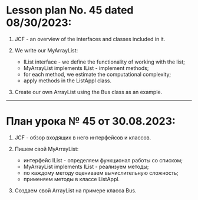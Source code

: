 # Lesson plan No. 45 dated 08/30/2023:

1. JCF - an overview of the interfaces and classes included in it.


2. We write our MyArrayList:
   - IList interface - we define the functionality of working with the list;
   - MyArrayList implements IList - implement methods;
   - for each method, we estimate the computational complexity;
   - apply methods in the ListAppl class.

3. Create our own ArrayList using the Bus class as an example.

_________________________________________________

# План урока № 45 от 30.08.2023:

1. JCF - обзор входящих в него интерфейсов и классов.


2. Пишем свой MyArrayList:
   - интерфейс IList - определяем функционал работы со списком;
   - MyArrayList implements IList - реализуем методы;
   - по каждому методу оцениваем вычислительную сложность;
   - применяем методы в классе ListAppl.

3. Создаем свой ArrayList на примере класса Bus.



















